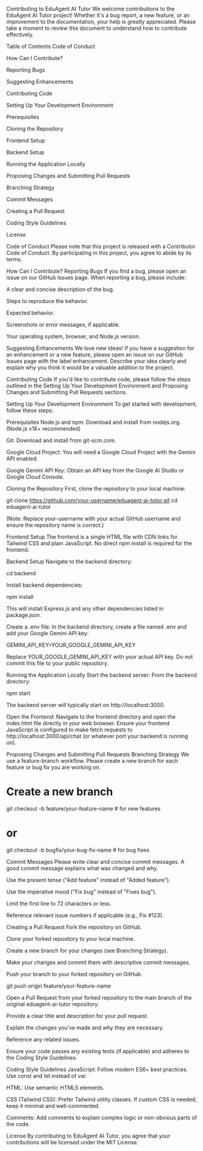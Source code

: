 Contributing to EduAgent AI Tutor
We welcome contributions to the EduAgent AI Tutor project! Whether it's a bug report, a new feature, or an improvement to the documentation, your help is greatly appreciated. Please take a moment to review this document to understand how to contribute effectively.

Table of Contents
Code of Conduct

How Can I Contribute?

Reporting Bugs

Suggesting Enhancements

Contributing Code

Setting Up Your Development Environment

Prerequisites

Cloning the Repository

Frontend Setup

Backend Setup

Running the Application Locally

Proposing Changes and Submitting Pull Requests

Branching Strategy

Commit Messages

Creating a Pull Request

Coding Style Guidelines

License

Code of Conduct
Please note that this project is released with a Contributor Code of Conduct. By participating in this project, you agree to abide by its terms.

How Can I Contribute?
Reporting Bugs
If you find a bug, please open an issue on our GitHub Issues page. When reporting a bug, please include:

A clear and concise description of the bug.

Steps to reproduce the behavior.

Expected behavior.

Screenshots or error messages, if applicable.

Your operating system, browser, and Node.js version.

Suggesting Enhancements
We love new ideas! If you have a suggestion for an enhancement or a new feature, please open an issue on our GitHub Issues page with the label enhancement. Describe your idea clearly and explain why you think it would be a valuable addition to the project.

Contributing Code
If you'd like to contribute code, please follow the steps outlined in the Setting Up Your Development Environment and Proposing Changes and Submitting Pull Requests sections.

Setting Up Your Development Environment
To get started with development, follow these steps:

Prerequisites
Node.js and npm: Download and install from nodejs.org. (Node.js v18+ recommended)

Git: Download and install from git-scm.com.

Google Cloud Project: You will need a Google Cloud Project with the Gemini API enabled.

Google Gemini API Key: Obtain an API key from the Google AI Studio or Google Cloud Console.

Cloning the Repository
First, clone the repository to your local machine:

git clone https://github.com/your-username/eduagent-ai-tutor.git
cd eduagent-ai-tutor

(Note: Replace your-username with your actual GitHub username and ensure the repository name is correct.)

Frontend Setup
The frontend is a single HTML file with CDN links for Tailwind CSS and plain JavaScript. No direct npm install is required for the frontend.

Backend Setup
Navigate to the backend directory:

cd backend

Install backend dependencies:

npm install

This will install Express.js and any other dependencies listed in package.json.

Create a .env file:
In the backend directory, create a file named .env and add your Google Gemini API key:

GEMINI_API_KEY=YOUR_GOOGLE_GEMINI_API_KEY

Replace YOUR_GOOGLE_GEMINI_API_KEY with your actual API key. Do not commit this file to your public repository.

Running the Application Locally
Start the backend server:
From the backend directory:

npm start

The backend server will typically start on http://localhost:3000.

Open the Frontend:
Navigate to the frontend directory and open the index.html file directly in your web browser. Ensure your frontend JavaScript is configured to make fetch requests to http://localhost:3000/api/chat (or whatever port your backend is running on).

Proposing Changes and Submitting Pull Requests
Branching Strategy
We use a feature-branch workflow. Please create a new branch for each feature or bug fix you are working on.

# Create a new branch
git checkout -b feature/your-feature-name # for new features
# or
git checkout -b bugfix/your-bug-fix-name # for bug fixes

Commit Messages
Please write clear and concise commit messages. A good commit message explains what was changed and why.

Use the present tense ("Add feature" instead of "Added feature").

Use the imperative mood ("Fix bug" instead of "Fixes bug").

Limit the first line to 72 characters or less.

Reference relevant issue numbers if applicable (e.g., Fix #123).

Creating a Pull Request
Fork the repository on GitHub.

Clone your forked repository to your local machine.

Create a new branch for your changes (see Branching Strategy).

Make your changes and commit them with descriptive commit messages.

Push your branch to your forked repository on GitHub.

git push origin feature/your-feature-name

Open a Pull Request from your forked repository to the main branch of the original eduagent-ai-tutor repository.

Provide a clear title and description for your pull request.

Explain the changes you've made and why they are necessary.

Reference any related issues.

Ensure your code passes any existing tests (if applicable) and adheres to the Coding Style Guidelines.

Coding Style Guidelines
JavaScript: Follow modern ES6+ best practices. Use const and let instead of var.

HTML: Use semantic HTML5 elements.

CSS (Tailwind CSS): Prefer Tailwind utility classes. If custom CSS is needed, keep it minimal and well-commented.

Comments: Add comments to explain complex logic or non-obvious parts of the code.

License
By contributing to EduAgent AI Tutor, you agree that your contributions will be licensed under the MIT License.
